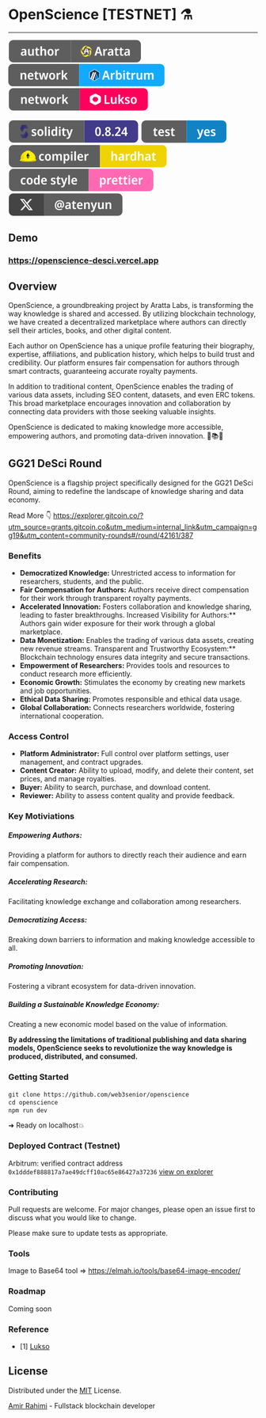 # OpenScience [TESTNET] ⚗️
---

![Author Badge](src/assets/badge/badge-author.svg "Aratta")
<a href="//arbitrum.io">![Arbitrum Badge](src/assets/badge/badge-arb.svg "Arbitrum")</a>
<a href="//lukso.network">![Lukso Badge](src/assets/badge/badge-lukso.svg "Lukso")</a>

![Solidity Badge](src/assets/badge/badge-solidity.svg "Solidity")
<a href="/test">![Test Badge](src/assets/badge/badge-test.svg "Test")</a>
![HardHat Badge](src/assets/badge/badge-hardhat.svg "HardHat")
![Prettier Badge](src/assets/badge/badge-prettier.svg "HardHat")
<a href="//twitter.com/atenyun">![X Badge](src/assets/badge/badge-x.svg "HardHat")</a>

## Demo
### https://openscience-desci.vercel.app


## Overview

OpenScience, a groundbreaking project by Aratta Labs, is transforming the way knowledge is shared and accessed. By utilizing blockchain technology, we have created a decentralized marketplace where authors can directly sell their articles, books, and other digital content. 

Each author on OpenScience has a unique profile featuring their biography, expertise, affiliations, and publication history, which helps to build trust and credibility. Our platform ensures fair compensation for authors through smart contracts, guaranteeing accurate royalty payments.

In addition to traditional content, OpenScience enables the trading of various data assets, including SEO content, datasets, and even ERC tokens. This broad marketplace encourages innovation and collaboration by connecting data providers with those seeking valuable insights.

OpenScience is dedicated to making knowledge more accessible, empowering authors, and promoting data-driven innovation. 🚀📚🔗

## GG21 DeSci Round
OpenScience is a flagship project specifically designed for the GG21 DeSci Round, aiming to redefine the landscape of knowledge sharing and data economy.

Read More 👇
https://explorer.gitcoin.co/?utm_source=grants.gitcoin.co&utm_medium=internal_link&utm_campaign=gg19&utm_content=community-rounds#/round/42161/387

### Benefits
- **Democratized Knowledge:** Unrestricted access to information for researchers, students, and the public.
- **Fair Compensation for Authors:** Authors receive direct compensation for their work through transparent royalty payments.
- **Accelerated Innovation:** Fosters collaboration and knowledge sharing, leading to faster breakthroughs.
Increased Visibility for Authors:** Authors gain wider exposure for their work through a global marketplace.
- **Data Monetization:** Enables the trading of various data assets, creating new revenue streams.
Transparent and Trustworthy Ecosystem:** Blockchain technology ensures data integrity and secure transactions.
- **Empowerment of Researchers:** Provides tools and resources to conduct research more efficiently.
- **Economic Growth:** Stimulates the economy by creating new markets and job opportunities.
- **Ethical Data Sharing:** Promotes responsible and ethical data usage.
- **Global Collaboration:** Connects researchers worldwide, fostering international cooperation.
### Access Control

- **Platform Administrator:** Full control over platform settings, user management, and contract upgrades.
- **Content Creator:** Ability to upload, modify, and delete their content, set prices, and manage royalties.
- **Buyer:** Ability to search, purchase, and download content.
- **Reviewer:** Ability to assess content quality and provide feedback.

### Key Motiviations

##### Empowering Authors: 
Providing a platform for authors to directly reach their audience and earn fair compensation.
##### Accelerating Research: 
Facilitating knowledge exchange and collaboration among researchers.
##### Democratizing Access: 
Breaking down barriers to information and making knowledge accessible to all.
##### Promoting Innovation: 
Fostering a vibrant ecosystem for data-driven innovation.
##### Building a Sustainable Knowledge Economy: 
Creating a new economic model based on the value of information.

**By addressing the limitations of traditional publishing and data sharing models, OpenScience seeks to revolutionize the way knowledge is produced, distributed, and consumed.**

### Getting Started

```
git clone https://github.com/web3senior/openscience
cd openscience
npm run dev
```

➜ Ready on localhost💥

### Deployed Contract (Testnet)

Arbitrum: verified contract address `0x1dddef888817a7ae49dcff10ac65e86427a37236` [view on explorer](https://sepolia.arbiscan.io/address/0x1dddef888817a7ae49dcff10ac65e86427a37236#code)


### Contributing

Pull requests are welcome. For major changes, please open an issue first to discuss what you would like to change.

Please make sure to update tests as appropriate.

### Tools
Image to Base64 tool => https://elmah.io/tools/base64-image-encoder/

### Roadmap
Coming soon

### Reference

 - [1] [Lukso](https://docs.lukso.tech/learn/concepts/#transaction-relay-service:~:text=On%20LUKSO%2C%20users%20currently%20get%20a%20free%20monthly%20quota%20of%2020.000.000%20GAS%20when%20creating%20a%20Universal%20Profile%20through%20the%20Universal%20Profile%20Browser%20Extension.)

## License

Distributed under the [MIT](https://choosealicense.com/licenses/mit/) License.

[Amir Rahimi](https://universallink.me/u/atenyun) - Fullstack blockchain developer


